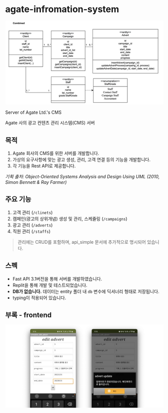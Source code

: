 # agate-infromation-system

![class_diagram](/etc/class_diagram.png)

Server of Agate Ltd.'s CMS
  
Agate 사의 광고 컨텐츠 관리 시스템(CMS) 서버


## 목적

1. Agate 회사의 CMS를 위한 서버를 개발합니다.
2. 가상의 요구사항에 맞는 광고 생성, 관리, 고객 연결 등의 기능을 개발합니다.
3. 각 기능을 Rest API로 제공합니다.

_기획 출처: Object-Oriented Systems Analysis and Design Using UML (2010, Simon Bennett & Ray Farmer)_

## 주요 기능
1. 고객 관리 (`/clinets`)
2. 캠페인(광고의 상위개념) 생성 및 관리, 스케쥴링 (`/campaigns`)
3. 광고 관리 (`/adverts`)
4. 직원 관리 (`/staffs`)
> 관리에는 CRUD를 포함하며, api_simple 문서에 추가적으로 명시되어 있습니다.

## 스펙
- Fast API 3.1버전을 통해 서버를 개발하였습니다.
- Replit을 통해 개발 및 테스트되었습니다.
- **DB가 없습니다.** 데이터는 entity 폴더 내 `db` 변수에 딕셔너리 형태로 저장됩니다.
- typing이 적용되어 있습니다.

## 부록 - frontend

![screenshot](/etc/frontend_screenshot.png)
